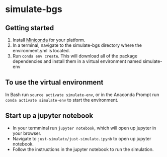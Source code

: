 # simulate-bgs

## Getting started
1. Install [Miniconda](https://conda.io/miniconda.html) for your platform.
1. In a terminal, navigate to the simulate-bgs directory where the environment.yml 
is located.
1. Run `conda env create`. This will download all of the package dependencies
and install them in a virtual environment named simulate-env

## To use the virtual environment
In Bash run `source activate simulate-env`, or in the Anaconda Prompt 
run `conda activate simulate-env` to start the environment.

## Start up a jupyter notebook
* In your termminal run `jupyter notebook`, which will open up jupyter in your browser.
* Navigate to `just-simulate/just-simulate.ipynb` to open up jupyter notebook.
* Follow the instructions in the jupyter notebook to run the simulation.
